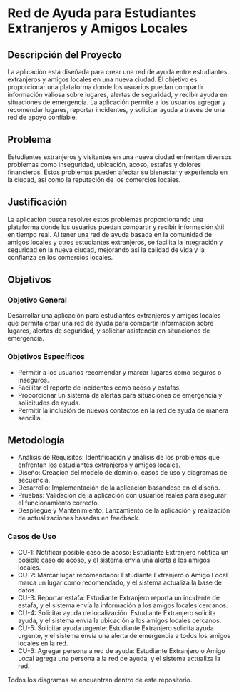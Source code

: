 # Red de Ayuda para Estudiantes Extranjeros y Amigos Locales

## Descripción del Proyecto

La aplicación está diseñada para crear una red de ayuda entre estudiantes extranjeros y amigos locales en una nueva ciudad. El objetivo es proporcionar una plataforma donde los usuarios puedan compartir información valiosa sobre lugares, alertas de seguridad, y recibir ayuda en situaciones de emergencia. La aplicación permite a los usuarios agregar y recomendar lugares, reportar incidentes, y solicitar ayuda a través de una red de apoyo confiable.

## Problema

Estudiantes extranjeros y visitantes en una nueva ciudad enfrentan diversos problemas como inseguridad, ubicación, acoso, estafas y dolores financieros. Estos problemas pueden afectar su bienestar y experiencia en la ciudad, así como la reputación de los comercios locales.

## Justificación

La aplicación busca resolver estos problemas proporcionando una plataforma donde los usuarios puedan compartir y recibir información útil en tiempo real. Al tener una red de ayuda basada en la comunidad de amigos locales y otros estudiantes extranjeros, se facilita la integración y seguridad en la nueva ciudad, mejorando así la calidad de vida y la confianza en los comercios locales.

## Objetivos

### Objetivo General

Desarrollar una aplicación para estudiantes extranjeros y amigos locales que permita crear una red de ayuda para compartir información sobre lugares, alertas de seguridad, y solicitar asistencia en situaciones de emergencia.

### Objetivos Específicos

- Permitir a los usuarios recomendar y marcar lugares como seguros o inseguros.
- Facilitar el reporte de incidentes como acoso y estafas.
- Proporcionar un sistema de alertas para situaciones de emergencia y solicitudes de ayuda.
- Permitir la inclusión de nuevos contactos en la red de ayuda de manera sencilla.

## Metodología

- Análisis de Requisitos: Identificación y análisis de los problemas que enfrentan los estudiantes extranjeros y amigos locales.
- Diseño: Creación del modelo de dominio, casos de uso y diagramas de secuencia.
- Desarrollo: Implementación de la aplicación basándose en el diseño.
- Pruebas: Validación de la aplicación con usuarios reales para asegurar el funcionamiento correcto.
- Despliegue y Mantenimiento: Lanzamiento de la aplicación y realización de actualizaciones basadas en feedback.

### Casos de Uso
- CU-1: Notificar posible caso de acoso: Estudiante Extranjero notifica un posible caso de acoso, y el sistema envía una alerta a los amigos locales.
- CU-2: Marcar lugar recomendado: Estudiante Extranjero o Amigo Local marca un lugar como recomendado, y el sistema actualiza la base de datos.
- CU-3: Reportar estafa: Estudiante Extranjero reporta un incidente de estafa, y el sistema envía la información a los amigos locales cercanos.
- CU-4: Solicitar ayuda de localización: Estudiante Extranjero solicita ayuda, y el sistema envía la ubicación a los amigos locales cercanos.
- CU-5: Solicitar ayuda urgente: Estudiante Extranjero solicita ayuda urgente, y el sistema envía una alerta de emergencia a todos los amigos locales en la red.
- CU-6: Agregar persona a red de ayuda: Estudiante Extranjero o Amigo Local agrega una persona a la red de ayuda, y el sistema actualiza la red.

Todos los diagramas se encuentran dentro de este repositorio.